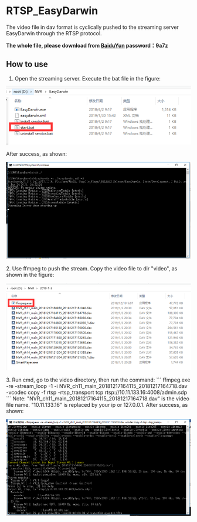 # RTSP_EasyDarwin
The video file in dav format is cyclically pushed to the streaming server EasyDarwin through the RTSP protocol.
  
**The whole file, please download from [BaiduYun](https://pan.baidu.com/s/1D478JwcfavC9H8Hp58r7wA) password：9a7z**
  
## How to use
1. Open the streaming server. Execute the bat file in the figure:
  <p>
    <img src="https://github.com/lcylmhlcy/RTSP_EasyDarwin/raw/master/img/1.png" width=600>
  </p>
    
  After success, as shown:
  <p>
    <img src="https://github.com/lcylmhlcy/RTSP_EasyDarwin/raw/master/img/2.png" width=600>
  </p>
2. Use ffmpeg to push the stream. Copy the video file to dir "video", as shown in the figure:
  <p>
    <img src="https://github.com/lcylmhlcy/RTSP_EasyDarwin/raw/master/img/3.png" width=600>
  </p>
3. Run cmd, go to the video directory, then run the command:
  ```
  ffmpeg.exe -re -stream_loop -1 -i NVR_ch11_main_20181217164115_20181217164718.dav -vcodec copy -f rtsp -rtsp_transport tcp rtsp://10.11.133.16:4008/admin.sdp
  ```
  Note: "NVR_ch11_main_20181217164115_20181217164718.dav" is the video file name. "10.11.133.16" is replaced by your ip or 127.0.0.1.
  After success, as shown:
  <p>
    <img src="https://github.com/lcylmhlcy/RTSP_EasyDarwin/raw/master/img/5.png" width=600>
  </p>
